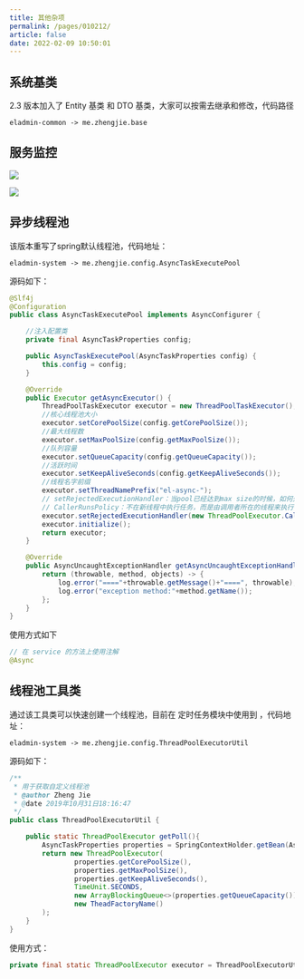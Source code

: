 ```yaml
---
title: 其他杂项
permalink: /pages/010212/
article: false
date: 2022-02-09 10:50:01
---
```


## 系统基类

2.3 版本加入了 Entity 基类 和 DTO 基类，大家可以按需去继承和修改，代码路径

```
eladmin-common -> me.zhengjie.base
```

## 服务监控

![](https://img.el-admin.xin/images/2020/06/25/20200605155951.png)

![](https://img.el-admin.xin/images/2020/06/25/20200605160022.png)

## 异步线程池

该版本重写了spring默认线程池，代码地址：

```
eladmin-system -> me.zhengjie.config.AsyncTaskExecutePool
```

源码如下：

```java
@Slf4j
@Configuration
public class AsyncTaskExecutePool implements AsyncConfigurer {

    //注入配置类
    private final AsyncTaskProperties config;

    public AsyncTaskExecutePool(AsyncTaskProperties config) {
        this.config = config;
    }

    @Override
    public Executor getAsyncExecutor() {
        ThreadPoolTaskExecutor executor = new ThreadPoolTaskExecutor();
        //核心线程池大小
        executor.setCorePoolSize(config.getCorePoolSize());
        //最大线程数
        executor.setMaxPoolSize(config.getMaxPoolSize());
        //队列容量
        executor.setQueueCapacity(config.getQueueCapacity());
        //活跃时间
        executor.setKeepAliveSeconds(config.getKeepAliveSeconds());
        //线程名字前缀
        executor.setThreadNamePrefix("el-async-");
        // setRejectedExecutionHandler：当pool已经达到max size的时候，如何处理新任务
        // CallerRunsPolicy：不在新线程中执行任务，而是由调用者所在的线程来执行
        executor.setRejectedExecutionHandler(new ThreadPoolExecutor.CallerRunsPolicy());
        executor.initialize();
        return executor;
    }

    @Override
    public AsyncUncaughtExceptionHandler getAsyncUncaughtExceptionHandler() {
        return (throwable, method, objects) -> {
            log.error("===="+throwable.getMessage()+"====", throwable);
            log.error("exception method:"+method.getName());
        };
    }
}
```

使用方式如下

```java
// 在 service 的方法上使用注解
@Async
```

## 线程池工具类

通过该工具类可以快速创建一个线程池，目前在 定时任务模块中使用到 ，代码地址：

```
eladmin-system -> me.zhengjie.config.ThreadPoolExecutorUtil
```

源码如下：

```java
/**
 * 用于获取自定义线程池
 * @author Zheng Jie
 * @date 2019年10月31日18:16:47
 */
public class ThreadPoolExecutorUtil {

    public static ThreadPoolExecutor getPoll(){
        AsyncTaskProperties properties = SpringContextHolder.getBean(AsyncTaskProperties.class);
        return new ThreadPoolExecutor(
                properties.getCorePoolSize(),
                properties.getMaxPoolSize(),
                properties.getKeepAliveSeconds(),
                TimeUnit.SECONDS,
                new ArrayBlockingQueue<>(properties.getQueueCapacity()),
                new TheadFactoryName()
        );
    }
}
```

使用方式：

```java
private final static ThreadPoolExecutor executor = ThreadPoolExecutorUtil.getPoll();
```

<Vssue :title="$title" />
